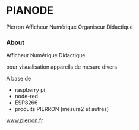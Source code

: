PIANODE
=======

Pierron Afficheur Numérique Organiseur Didactique

### About

Afficheur Numérique Didactique 


pour visualisation appareils de mesure divers


A base de 
- raspberry pi
- node-red
- ESP8266
- produits PIERRON (mesura2 et autres)


www.pierron.fr